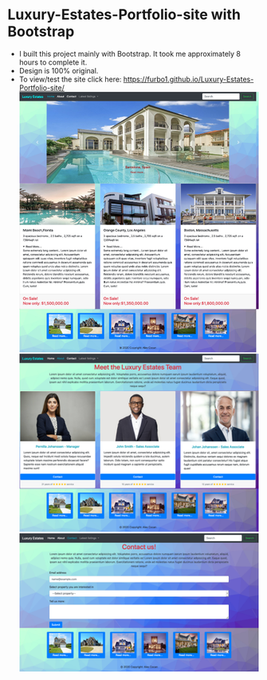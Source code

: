 # Luxury-Estates-Portfolio-site with Bootstrap
- I built this project mainly with Bootstrap. It took me approximately 8 hours to complete it. 
- Design is 100% original.
- To view/test the site click here: https://furbo1.github.io/Luxury-Estates-Portfolio-site/
![Alt text](https://github.com/furbo1/Luxury-Estates-Portfolio-site/blob/master/Screenshot_2020-10-04%20Luxury%20homes.jpg)
![Alt text](https://github.com/furbo1/Luxury-Estates-Portfolio-site/blob/master/Screenshot_2020-10-04%20Luxury%20homes.png)
![Alt text](https://github.com/furbo1/Luxury-Estates-Portfolio-site/blob/master/Screenshot_2020-10-04%20Luxury%20homes(1).png)
